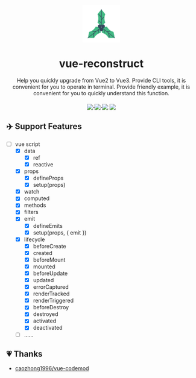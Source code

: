 
<p align="center">
  <a href="https://github.com/murongg/vue-reconstruct">
    <img align="middle" src="https://raw.githubusercontent.com/murongg/vue-reconstruct/main/playground/public/icon.svg" width="100px">
  </a>
  <h1 align="center">vue-reconstruct</h1>
</p>

<p align="center"> 
Help you quickly upgrade from Vue2 to Vue3. Provide CLI tools, it is convenient for you to operate in terminal. Provide friendly example, it is convenient for you to quickly understand this function.
</p>

<p align="center">
  <a href="https://www.npmjs.com/package/@vue-reconstruct/core">
    <img align="middle" src="https://img.shields.io/npm/v/@vue-reconstruct/core/latest">
  </a>
  <a href="https://github.com/murongg/vue-reconstruct/blob/main/LICENSE">
    <img align="middle" src="https://img.shields.io/github/license/murongg/vue-reconstruct">
  <a/>
  <img align="middle" src="https://img.shields.io/badge/jscodeshift-v0.13.1-yellowgreen">
  <img align="middle" src="https://img.shields.io/github/languages/top/murongg/vue-reconstruct">
</p>

## ✈️ Support Features
- [ ] vue script
  - [x] data
    - [x] ref
    - [x] reactive
  - [x] props
    - [x] defineProps
    - [x] setup(props) 
  - [x] watch
  - [x] computed 
  - [x] methods 
  - [x] filters 
  - [x] emit
    - [x] defineEmits
    - [x] setup(props, { emit }) 
  - [x] lifecycle
    - [x] beforeCreate 
    - [x] created
    - [x] beforeMount
    - [x] mounted
    - [x] beforeUpdate
    - [x] updated
    - [x] errorCaptured
    - [x] renderTracked
    - [x] renderTriggered
    - [x] beforeDestroy
    - [x] destroyed
    - [x] activated
    - [x] deactivated
  - [ ] ……

## 💗 Thanks

- [caozhong1996/vue-codemod](https://github.com/caozhong1996/vue-codemod)

